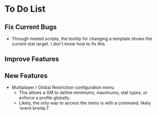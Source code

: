 # To Do List
## Fix Current Bugs
* Through nested scripts, the tooltip for changing a template shows the current stat target. I don't know how to fix this.
## Improve Features
## New Features
* Multiplayer / Global Restriction configuration menu
  * This allows a GM to define minimums, maximums, stat types, or enforce a profile globally.
  * Likely, the only way to access the menu is with a command, likely 'event brsmp.1'